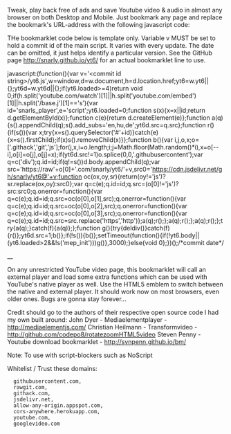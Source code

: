 Tweak, play back free of ads and save Youtube video & audio in almost any browser on both Desktop and Mobile. Just bookmark any page and replace the bookmark's URL-address with the following javascript code:

THe bookmarklet code below is template only. Variable v MUST be set to hold a commit id of the main script. It varies with every update. The date can be omitted, it just helps identify a particular version.
See the GitHub page http://snarly.github.io/yt6/ for an actual bookmarklet line to use.


javascript:(function(){var v='\<commit id string\>/yt6.js',w=window,d=w.document,h=d.location.href;yt6=w.yt6||{};yt6d=w.yt6d||{};if(yt6.loaded>=4)return void 0;if(h.split('youtube.com/watch')[1]||h.split('youtube.com/embed')[1]||h.split('/base.j')[1]=='s'){var id='snarls_player',e='script';yt6.loaded=0;function s(x){x=x||id;return d.getElementById(x)};function c(e){return d.createElement(e)};function a(q){s().appendChild(q);s().add_subs='en,hu,de';yt6d.src=q.src};function r(){if(s()){var x;try{x=s().querySelector('#'+id)}catch(e){x=s().firstChild};if(x)s().removeChild(x)}};function b(){var i,j,o,x;o=['.githack','git','js'];for(j,x,i=o.length;i;j=Math.floor(Math.random()*i),x=o[--i],o[i]=o[j],o[j]=x);if(yt6d.src!=1)o.splice(0,0,'.githubusercontent');var q=c('div');q.id=id;if(q!=s())d.body.appendChild(q);var src='https://raw'+o[0]+'.com/snarly/yt6/'+v,src0='https://cdn.jsdelivr.net/gh/snarly/yt6@'+v;function oc(ox,oy,sr){return(oy!='js')?sr.replace(ox,oy):src0};var q=c(e);q.id=id;q.src=(o[0]!='js')?src:src0;q.onerror=function(){var q=c(e);q.id=id;q.src=oc(o[0],o[1],src);q.onerror=function(){var q=c(e);q.id=id;q.src=oc(o[0],o[2],src);q.onerror=function(){var q=c(e);q.id=id;q.src=oc(o[0],o[3],src);q.onerror=function(){var q=c(e);q.id=id;q.src=src.replace('https','http')};a(q);r();};a(q);r();};a(q);r();};try{a(q);}catch(f){a(q)};};function g(){try{deldiv()}catch(f){r()};yt6d.src=1;b()};if(!s()){b()};setTimeout(function(){if(!yt6.body||(yt6.loaded>2&&!s('mep_init')))g()},3000);}else{void 0};})();/\*commit date\*/



__

On any unrestricted YouTube video page, this bookmarklet will call an external player and load some extra functions which can be used with YouTube's native player as well. Use the HTML5 emblem to switch between the native and external player. It should work now on most browsers, even older ones. Bugs are gonna stay forever...


Credit should go to the authors of their respective open source code I had my own built around:
   John Dyer - Mediaelementplayer - http://mediaelementjs.com/
   Christian Heilmann - Transformvideo - http://github.com/codepo8/rotatezoomHTML5video
   Steven Penny - Youtube download bookmarklet - http://svnpenn.github.io/bm/   



Note: To use with script-blockers such as NoScript

Whitelist / Trust these domains:

      githubusercontent.com, 
      rawgit.com, 
      githack.com, 
      jsdelivr.net, 
      allow-any-origin.appspot.com, 
      cors-anywhere.herokuapp.com, 
      youtube.com, 
      googlevideo.com

